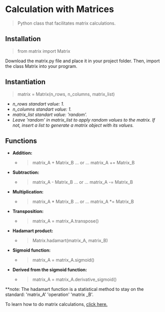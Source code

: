 # Calculation with Matrices
> Python class that facilitates matrix calculations.

## Installation

> from matrix import Matrix
<p>Download the matrix.py file and place it in your project folder. Then, import the class Matrix into your program.</p>

## Instantiation

> matrix = Matrix(n_rows, n_columns, matrix_list)

- _n_rows standart value: 1._
- _n_columns standart value: 1._
- _matrix_list standart value: 'random'._
- _Leave 'random' in matrix_list to apply random values to the matrix. If not, insert a list to generate a matrix object with its values._

## Functions

- **Addition:**
    - > matrix_A + Matrix_B ... or ... matrix_A += Matrix_B 

- **Subtraction:**
    - > matrix_A - Matrix_B ... or ... matrix_A -= Matrix_B 
    
- **Multiplication:**
    - > matrix_A * Matrix_B ... or ... matrix_A *= Matrix_B 
    
- **Transposition:**
    - > matrix_A = matrix_A.transpose()
    
- **Hadamart product:**
    - > Matrix.hadamart(matrix_A, matrix_B) 
    
- **Sigmoid function:**
    - > matrix_A = matrix_A.sigmoid() 
    
- **Derived from the sigmoid function:**
    - > matrix_A = matrix_A.derivative_sigmoid()
    
**note: The hadamart function is a statistical method to stay on the standard: 'matrix_A' 'operation' 'matrix _B'.

To learn how to do matrix calculations, [click here.](https://www.theinformationlab.co.uk/2017/05/26/introduction-matrix-calculations/)
